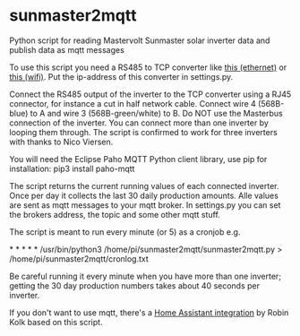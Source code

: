 # sunmaster2mqtt
Python script for reading Mastervolt Sunmaster solar inverter data and publish data as mqtt messages

To use this script you need a RS485 to TCP converter like <a target="_blank" href="https://nl.aliexpress.com/item/32514008468.html">this (ethernet)</a> or <a href="https://nl.aliexpress.com/item/4000133437266.html" target="_blank">this (wifi)</a>. Put the ip-address of this converter in settings.py.

Connect the RS485 output of the inverter to the TCP converter using a RJ45 connector, for instance a cut in half network cable. Connect wire 4 (568B-blue) to A and wire 3 (568B-green/white) to B. Do NOT use the Masterbus connection of the inverter. You can connect more than one inverter by looping them through. The script is confirmed to work for three inverters with thanks to Nico Viersen.

You will need the Eclipse Paho MQTT Python client library, use pip for installation: pip3 install paho-mqtt

The script returns the current running values of each connected inverter. Once per day it collects the last 30 daily production amounts. Alle values are sent as mqtt messages to your mqtt broker. In settings.py you can set the brokers address, the topic and some other mqtt stuff.

The script is meant to run every minute (or 5) as a cronjob e.g. 

\* \* \* \* \* /usr/bin/python3 /home/pi/sunmaster2mqtt/sunmaster2mqtt.py > /home/pi/sunmaster2mqtt/cronlog.txt

Be careful running it every minute when you have more than one inverter; getting the 30 day production numbers takes about 40 seconds per inverter.

If you don't want to use mqtt, there's a <a target="_blank" href="https://github.com/kloknibor/MasterVoltXS">Home Assistant integration</a> by Robin Kolk based on this script.
